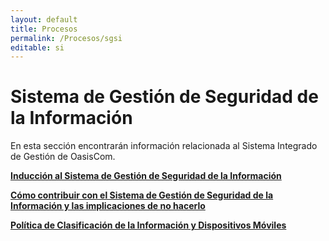 ```yaml
---
layout: default
title: Procesos
permalink: /Procesos/sgsi
editable: si
---
```


# Sistema de Gestión de Seguridad de la Información

En esta sección encontrarán información relacionada al Sistema Integrado de Gestión de OasisCom.  

[**Inducción al Sistema de Gestión de Seguridad de la Información**](http://docs.oasiscom.com/Procesos/sgsi/induccion_sgsi.pdf)  

[**Cómo contribuir con el Sistema de Gestión de Seguridad de la Información y las implicaciones de no hacerlo**](http://docs.oasiscom.com/Procesos/sgsi/contribucion_implicaciones.pdf)  

[**Política de Clasificación de la Información y Dispositivos Móviles**](http://docs.oasiscom.com/Procesos/sgsi/Capacitación_Clasificación_Info_Dispositivos_Móviles.pdf) 
